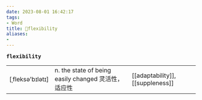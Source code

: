 ```yaml
---
date: 2023-08-01 16:42:17
tags: 
- Word
title: 📖flexibility
aliases: 
- 
---
```


<pre><strong>flexibility</strong></pre>
|   |   |   |
|---|---|---|
|[ˌfleksə'bɪlətɪ]|n. the state of being easily changed 灵活性，适应性|[[adaptability]], [[suppleness]]|